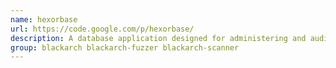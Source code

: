 ```yaml
---
name: hexorbase
url: https://code.google.com/p/hexorbase/
description: A database application designed for administering and auditing multiple database servers simultaneously from a centralized location.
group: blackarch blackarch-fuzzer blackarch-scanner
---
```

